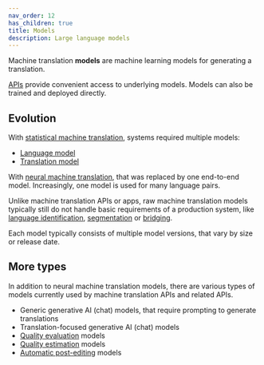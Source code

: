 ```yaml
---
nav_order: 12
has_children: true
title: Models
description: Large language models
---
```


Machine translation **models** are machine learning models for generating a translation.

[APIs](/apis) provide convenient access to underlying models. Models can also be trained and deployed directly.

## Evolution

With [statistical machine translation](/statistical-machine-translation), systems required multiple models:

- [Language model](/statistical-machine-translation#language-model)
- [Translation model](/statistical-machine-translation#translation-model)

With [neural machine translation](/neural-machine-translation), that was replaced by one end-to-end model. Increasingly, one model is used for many language pairs.

Unlike machine translation APIs or apps, raw machine translation models typically still do not handle basic requirements of a production system, like [language identification](/language-identification), [segmentation](/segment) or [bridging](/bridging).

Each model typically consists of multiple model versions, that vary by size or release date.

## More types

In addition to neural machine translation models, there are various types of models currently used by machine translation APIs and related APIs.

- Generic generative AI (chat) models, that require prompting to generate translations
- Translation-focused generative AI (chat) models
- [Quality evaluation](/quality-evaluation) models
- [Quality estimation](/quality-estimation) models
- [Automatic post-editing](/automatic-post-editing) models


